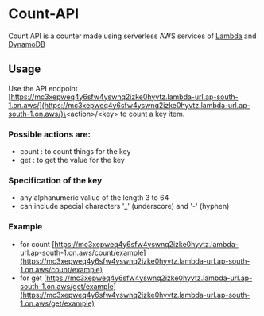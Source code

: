 # Count-API

Count API is a counter made using serverless AWS services of [Lambda](https://aws.amazon.com/lambda/) and [DynamoDB](https://aws.amazon.com/dynamodb/) 

## Usage
Use the API endpoint [https://mc3xepweq4y6sfw4yswnq2izke0hyvtz.lambda-url.ap-south-1.on.aws/](https://mc3xepweq4y6sfw4yswnq2izke0hyvtz.lambda-url.ap-south-1.on.aws/)\<action\>/\<key\> to count a key item. 

### Possible actions are: 
- count : to count things for the key
- get : to get the value for the key

### Specification of the key
- any alphanumeric valiue of the length 3 to 64
- can include special characters '_' (underscore) and '-' (hyphen)

### Example
- for count
[https://mc3xepweq4y6sfw4yswnq2izke0hyvtz.lambda-url.ap-south-1.on.aws/count/example](https://mc3xepweq4y6sfw4yswnq2izke0hyvtz.lambda-url.ap-south-1.on.aws/count/example)
- for get 
[https://mc3xepweq4y6sfw4yswnq2izke0hyvtz.lambda-url.ap-south-1.on.aws/get/example](https://mc3xepweq4y6sfw4yswnq2izke0hyvtz.lambda-url.ap-south-1.on.aws/get/example)
